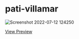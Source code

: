 # pati-villamar

![Screenshot 2022-07-12 124250](https://user-images.githubusercontent.com/54424032/178532644-b03cf677-419b-4daf-a8ce-8d19bdb3b56e.jpg)

[View Preview](https://em-stea.github.io/pati-villamar/index.html)
